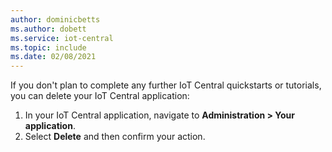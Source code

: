 ```yaml
---
author: dominicbetts
ms.author: dobett
ms.service: iot-central
ms.topic: include
ms.date: 02/08/2021
---
```


If you don't plan to complete any further IoT Central quickstarts or tutorials, you can delete your IoT Central application:

1. In your IoT Central application, navigate to **Administration > Your application**.
1. Select **Delete** and then confirm your action.
